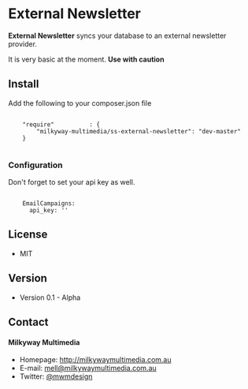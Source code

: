 External Newsletter
======
**External Newsletter** syncs your database to an external newsletter provider.

It is very basic at the moment. **Use with caution**

## Install
Add the following to your composer.json file

```

    "require"          : {
		"milkyway-multimedia/ss-external-newsletter": "dev-master"
	}
	
```

### Configuration

Don't forget to set your api key as well.

```

    EmailCampaigns:
      api_key: ''

```

## License 
* MIT

## Version 
* Version 0.1 - Alpha

## Contact
#### Milkyway Multimedia
* Homepage: http://milkywaymultimedia.com.au
* E-mail: mell@milkywaymultimedia.com.au
* Twitter: [@mwmdesign](https://twitter.com/mwmdesign "mwmdesign on twitter")